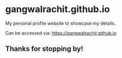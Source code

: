 # gangwalrachit.github.io
My personal profile website to showcase my details.

Can be accessed via: https://gangwalrachit.github.io

## Thanks for stopping by!
